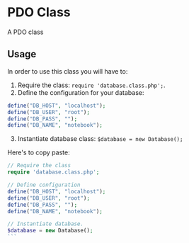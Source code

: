 # PDO Class

A PDO class

## Usage

In order to use this class you will have to:

1. Require the class: `require 'database.class.php';`.
2. Define the configuration for your database:
```php
define("DB_HOST", "localhost");
define("DB_USER", "root");
define("DB_PASS", "");
define("DB_NAME", "notebook");
```
3. Instantiate database class: `$database = new Database();`

Here's to copy paste:

````php
// Require the class
require 'database.class.php';

// Define configuration
define("DB_HOST", "localhost");
define("DB_USER", "root");
define("DB_PASS", "");
define("DB_NAME", "notebook");

// Instantiate database.
$database = new Database();
```
